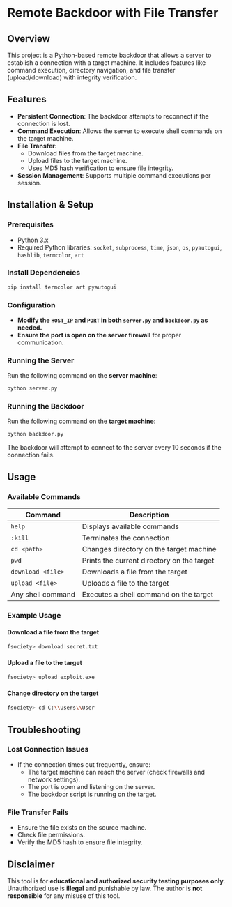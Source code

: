 # Remote Backdoor with File Transfer

## Overview
This project is a Python-based remote backdoor that allows a server to establish a connection with a target machine. It includes features like command execution, directory navigation, and file transfer (upload/download) with integrity verification.

## Features
- **Persistent Connection**: The backdoor attempts to reconnect if the connection is lost.
- **Command Execution**: Allows the server to execute shell commands on the target machine.
- **File Transfer**:
  - Download files from the target machine.
  - Upload files to the target machine.
  - Uses MD5 hash verification to ensure file integrity.
- **Session Management**: Supports multiple command executions per session.

## Installation & Setup
### Prerequisites
- Python 3.x
- Required Python libraries: `socket`, `subprocess`, `time`, `json`, `os`, `pyautogui`, `hashlib`, `termcolor`, `art`

### Install Dependencies
```sh
pip install termcolor art pyautogui
```

### Configuration
- **Modify the `HOST_IP` and `PORT` in both `server.py` and `backdoor.py` as needed.**
- **Ensure the port is open on the server firewall** for proper communication.

### Running the Server
Run the following command on the **server machine**:
```sh
python server.py
```

### Running the Backdoor
Run the following command on the **target machine**:
```sh
python backdoor.py
```

The backdoor will attempt to connect to the server every 10 seconds if the connection fails.

## Usage
### Available Commands
| Command | Description |
|---------|-------------|
| `help` | Displays available commands |
| `:kill` | Terminates the connection |
| `cd <path>` | Changes directory on the target machine |
| `pwd` | Prints the current directory on the target |
| `download <file>` | Downloads a file from the target |
| `upload <file>` | Uploads a file to the target |
| Any shell command | Executes a shell command on the target |

### Example Usage
#### Download a file from the target
```sh
fsociety> download secret.txt
```

#### Upload a file to the target
```sh
fsociety> upload exploit.exe
```

#### Change directory on the target
```sh
fsociety> cd C:\\Users\\User
```

## Troubleshooting
### Lost Connection Issues
- If the connection times out frequently, ensure:
  - The target machine can reach the server (check firewalls and network settings).
  - The port is open and listening on the server.
  - The backdoor script is running on the target.

### File Transfer Fails
- Ensure the file exists on the source machine.
- Check file permissions.
- Verify the MD5 hash to ensure file integrity.

## Disclaimer
This tool is for **educational and authorized security testing purposes only**. Unauthorized use is **illegal** and punishable by law. The author is **not responsible** for any misuse of this tool.

